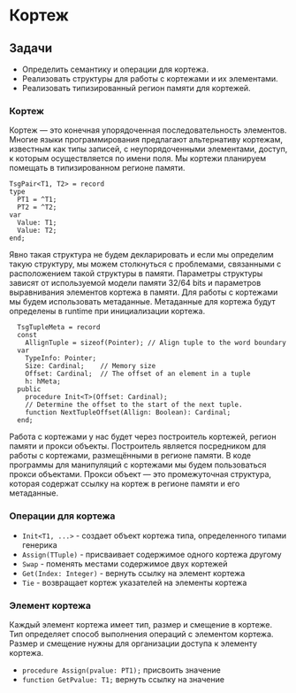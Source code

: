 # Кортеж

## Задачи
 - Определить семантику и операции для кортежа.
 - Реализовать структуры для работы с кортежами и их элементами.
 - Реализовать типизированный регион памяти для кортежей.

### Кортеж

Кортеж — это конечная упорядоченная последовательность элементов.
Многие языки программирования предлагают альтернативу кортежам,  известным как типы записей, с неупорядоченными элементами,  доступ, к которым осуществляется по имени поля.
Мы кортежи планируем помещать в типизированном регионе памяти.
```
TsgPair<T1, T2> = record
type
  PT1 = ^T1;
  PT2 = ^T2;
var
  Value: T1;
  Value: T2;
end;
```
Явно такая структура не будем декларировать и если мы определим такую структуру,
мы можем столкнуться с проблемами, связанными с расположением такой структуры в памяти.
Параметры структуры зависят от используемой модели памяти 32/64 bits и параметров выравнивания элементов кортежа в памяти.
Для работы с кортежами мы будем использовать метаданные. 
Метаданные для кортежа будут определены в runtime при инициализации кортежа.
```
  TsgTupleMeta = record
  const
    AllignTuple = sizeof(Pointer); // Align tuple to the word boundary
  var
    TypeInfo: Pointer;
    Size: Cardinal;    // Memory size
    Offset: Cardinal;  // The offset of an element in a tuple
    h: hMeta;
  public
    procedure Init<T>(Offset: Cardinal);
    // Determine the offset to the start of the next tuple.
    function NextTupleOffset(Allign: Boolean): Cardinal;
  end;
```
Работа с кортежами у нас будет через построитель кортежей, регион памяти и прокси объекты.
Построитель является посредником для работы с кортежами, размещёнными в регионе памяти.
В коде программы для манипуляций с кортежами мы будем пользоваться прокси объектами.
Прокси объект — это промежуточная структура, которая содержат ссылку на кортеж 
в регионе памяти и его метаданные.

### Операции для кортежа
 - `Init<T1, ...>` - создает объект кортежа типа, определенного типами генерика
 - `Assign(TTuple)` - присваивает содержимое одного кортежа другому
 - `Swap` - поменять местами содержимое двух кортежей
 - `Get(Index: Integer)` - вернуть ссылку на элемент кортежа
 - `Tie` - возвращает кортеж указателей на элементы кортежа

### Элемент кортежа
Каждый элемент кортежа имеет тип, размер и смещение в кортеже.
Тип определяет способ выполнения операций с элементом кортежа.
Размер и смещение нужны для организации доступа к элементу кортежа.

 - `procedure Assign(pvalue: PT1);` присвоить значение
 - `function GetPvalue: T1;`  вернуть ссылку на значение
